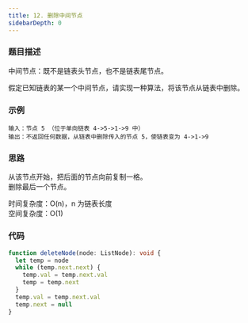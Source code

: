 ```yaml
---
title: 12. 删除中间节点
sidebarDepth: 0
---
```


### 题目描述

中间节点：既不是链表头节点，也不是链表尾节点。

假定已知链表的某一个中间节点，请实现一种算法，将该节点从链表中删除。


### 示例

```
输入：节点 5 （位于单向链表 4->5->1->9 中）
输出：不返回任何数据，从链表中删除传入的节点 5，使链表变为 4->1->9
```


### 思路

从该节点开始，把后面的节点向前复制一格。  
删除最后一个节点。

时间复杂度：O(n)，n 为链表长度  
空间复杂度：O(1)


### 代码

```ts
function deleteNode(node: ListNode): void {
  let temp = node
  while (temp.next.next) {
    temp.val = temp.next.val
    temp = temp.next
  }
  temp.val = temp.next.val
  temp.next = null
}
```

